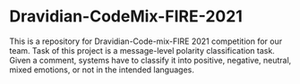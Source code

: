 # Dravidian-CodeMix-FIRE-2021
This is a repository for Dravidian-Code-mix-FIRE 2021 competition for our team. Task of this project is a message-level polarity classification task. Given a comment, systems have to classify it into positive, negative, neutral, mixed emotions, or not in the intended languages.
